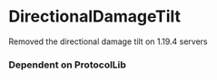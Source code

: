 # DirectionalDamageTilt
Removed the directional damage tilt on 1.19.4 servers


### Dependent on ProtocolLib
